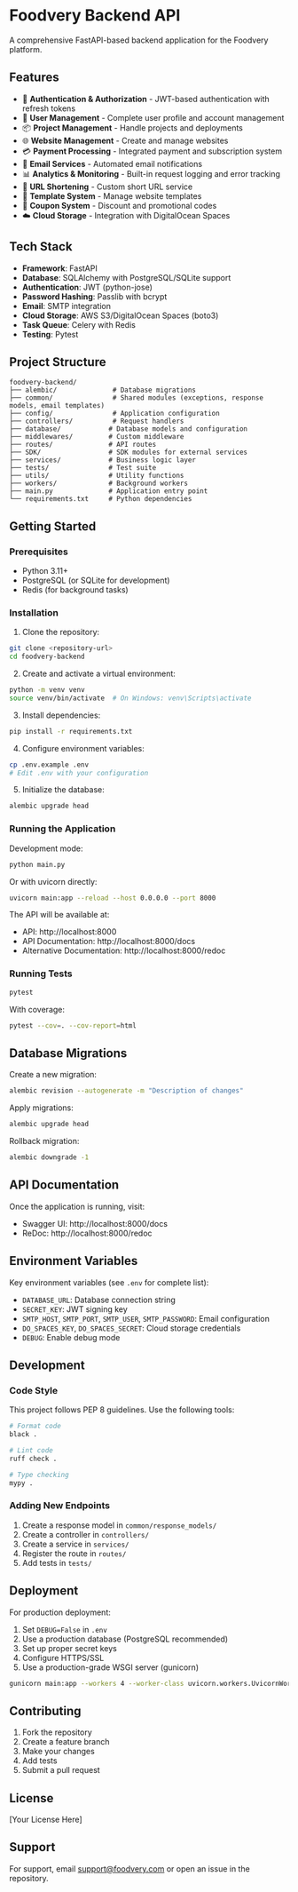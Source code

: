 # Foodvery Backend API

A comprehensive FastAPI-based backend application for the Foodvery platform.

## Features

- 🔐 **Authentication & Authorization** - JWT-based authentication with refresh tokens
- 👤 **User Management** - Complete user profile and account management
- 📦 **Project Management** - Handle projects and deployments
- 🌐 **Website Management** - Create and manage websites
- 💳 **Payment Processing** - Integrated payment and subscription system
- 📧 **Email Services** - Automated email notifications
- 📊 **Analytics & Monitoring** - Built-in request logging and error tracking
- 🔗 **URL Shortening** - Custom short URL service
- 📄 **Template System** - Manage website templates
- 🎫 **Coupon System** - Discount and promotional codes
- ☁️ **Cloud Storage** - Integration with DigitalOcean Spaces

## Tech Stack

- **Framework**: FastAPI
- **Database**: SQLAlchemy with PostgreSQL/SQLite support
- **Authentication**: JWT (python-jose)
- **Password Hashing**: Passlib with bcrypt
- **Email**: SMTP integration
- **Cloud Storage**: AWS S3/DigitalOcean Spaces (boto3)
- **Task Queue**: Celery with Redis
- **Testing**: Pytest

## Project Structure

```
foodvery-backend/
├── alembic/              # Database migrations
├── common/               # Shared modules (exceptions, response models, email templates)
├── config/               # Application configuration
├── controllers/          # Request handlers
├── database/            # Database models and configuration
├── middlewares/         # Custom middleware
├── routes/              # API routes
├── SDK/                 # SDK modules for external services
├── services/            # Business logic layer
├── tests/               # Test suite
├── utils/               # Utility functions
├── workers/             # Background workers
├── main.py              # Application entry point
└── requirements.txt     # Python dependencies
```

## Getting Started

### Prerequisites

- Python 3.11+
- PostgreSQL (or SQLite for development)
- Redis (for background tasks)

### Installation

1. Clone the repository:
```bash
git clone <repository-url>
cd foodvery-backend
```

2. Create and activate a virtual environment:
```bash
python -m venv venv
source venv/bin/activate  # On Windows: venv\Scripts\activate
```

3. Install dependencies:
```bash
pip install -r requirements.txt
```

4. Configure environment variables:
```bash
cp .env.example .env
# Edit .env with your configuration
```

5. Initialize the database:
```bash
alembic upgrade head
```

### Running the Application

Development mode:
```bash
python main.py
```

Or with uvicorn directly:
```bash
uvicorn main:app --reload --host 0.0.0.0 --port 8000
```

The API will be available at:
- API: http://localhost:8000
- API Documentation: http://localhost:8000/docs
- Alternative Documentation: http://localhost:8000/redoc

### Running Tests

```bash
pytest
```

With coverage:
```bash
pytest --cov=. --cov-report=html
```

## Database Migrations

Create a new migration:
```bash
alembic revision --autogenerate -m "Description of changes"
```

Apply migrations:
```bash
alembic upgrade head
```

Rollback migration:
```bash
alembic downgrade -1
```

## API Documentation

Once the application is running, visit:
- Swagger UI: http://localhost:8000/docs
- ReDoc: http://localhost:8000/redoc

## Environment Variables

Key environment variables (see `.env` for complete list):

- `DATABASE_URL`: Database connection string
- `SECRET_KEY`: JWT signing key
- `SMTP_HOST`, `SMTP_PORT`, `SMTP_USER`, `SMTP_PASSWORD`: Email configuration
- `DO_SPACES_KEY`, `DO_SPACES_SECRET`: Cloud storage credentials
- `DEBUG`: Enable debug mode

## Development

### Code Style

This project follows PEP 8 guidelines. Use the following tools:

```bash
# Format code
black .

# Lint code
ruff check .

# Type checking
mypy .
```

### Adding New Endpoints

1. Create a response model in `common/response_models/`
2. Create a controller in `controllers/`
3. Create a service in `services/`
4. Register the route in `routes/`
5. Add tests in `tests/`

## Deployment

For production deployment:

1. Set `DEBUG=False` in `.env`
2. Use a production database (PostgreSQL recommended)
3. Set up proper secret keys
4. Configure HTTPS/SSL
5. Use a production-grade WSGI server (gunicorn)

```bash
gunicorn main:app --workers 4 --worker-class uvicorn.workers.UvicornWorker --bind 0.0.0.0:8000
```

## Contributing

1. Fork the repository
2. Create a feature branch
3. Make your changes
4. Add tests
5. Submit a pull request

## License

[Your License Here]

## Support

For support, email support@foodvery.com or open an issue in the repository.

